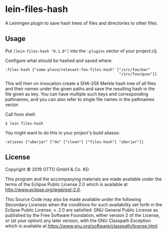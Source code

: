 # lein-files-hash

A Leiningen plugin to save hash trees of files and directories to other files.

## Usage

Put `[lein-files-hash "0.1.0"]` into the `:plugins` vector of your project.clj.

Configure what should be hashed and saved where:

    :files-hash {"some-place/relevant-foo-files.hash" ["/src/foo/bar"
                                                       "/src/foo/quux"]}

This will then on invocation create a SHA-256 Merkle hash tree of all files and
their names under the given paths and save the resulting hash in the file given
as key.  You can have multiple such keys and corresponding pathnames, and you
can also refer to single file names in the pathnames vector.

Call from shell:

    $ lein files-hash

You might want to do this in your project's build aliases:

    :aliases {"uberjar" ["do" ["clean"] ["files-hash"] "uberjar"]}

## License

Copyright © 2019 OTTO GmbH & Co. KG

This program and the accompanying materials are made available under the
terms of the Eclipse Public License 2.0 which is available at
http://www.eclipse.org/legal/epl-2.0.

This Source Code may also be made available under the following Secondary
Licenses when the conditions for such availability set forth in the Eclipse
Public License, v. 2.0 are satisfied: GNU General Public License as published by
the Free Software Foundation, either version 2 of the License, or (at your
option) any later version, with the GNU Classpath Exception which is available
at https://www.gnu.org/software/classpath/license.html.
